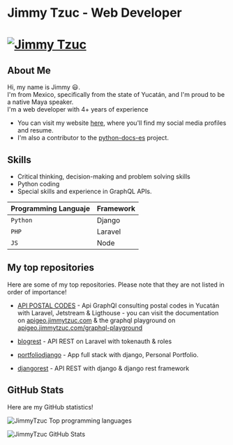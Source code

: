 # Jimmy Tzuc - Web Developer

[![Jimmy Tzuc](https://jimmytzuc.com/assets/img/favicon.ico)](https://jimmytzuc.com )
=============

## About Me
Hi, my name is Jimmy 😃.  
I'm from Mexico, specifically from the state of Yucatán, and I'm proud to be a native Maya speaker.  
I'm a web developer with 4+ years of experience
  

* You can visit my website [here](https://jimmytzuc.com/), where you'll find my social media profiles and resume.
* I'm also a contributor to the [python-docs-es](https://github.com/python/python-docs-es) project.

## Skills
* Critical thinking, decision-making and problem solving skills
* Python coding
* Special skills and experience in GraphQL APIs.

| Programming Languaje | Framework |
| ------ | ------ |
| `Python` | Django |
| `PHP` | Laravel|
| `JS` | Node|


## My top repositories

Here are some of my top repositories. Please note that they are not listed in order of importance!

- [API POSTAL CODES](https://github.com/JimmyTzuc/apicp) - Api GraphQl consulting postal codes in Yucatán with Laravel, Jetstream & Ligthouse - you can visit the documentation on [apigeo.jimmytzuc.com](http://apigeo.jimmytzuc.com/) & the graphql playground on [apigeo.jimmytzuc.com/graphql-playground](http://apigeo.jimmytzuc.com/graphql-playground)

- [blogrest](https://github.com/JimmyTzuc/blogrest) - API REST on Laravel with tokenauth & roles

- [portfoliodjango](https://github.com/JimmyTzuc/portfoliodjango) - App full stack with django, Personal Portfolio.

- [djangorest](https://github.com/JimmyTzuc/djangorest) - API REST with django & django rest framework

## GitHub Stats
Here are my GitHub statistics!

![JimmyTzuc Top programming languages](https://github-readme-stats.vercel.app/api?username=JimmyTzuc&show_icons=true&line_height=27&count_private=true&title_color=FF8E43&text_color=DFDFDF&icon_color=5EC3FF&bg_color=1E1E1E)

![JimmyTzuc GitHub Stats](https://github-readme-stats.vercel.app/api/top-langs/?username=JimmyTzuc&langs_count=3&title_color=FF8E43&text_color=DFDFDF&bg_color=1E1E1E)
